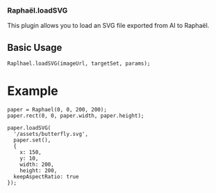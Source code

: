 ### Raphaёl.loadSVG

This plugin allows you to load an SVG file exported from AI to Raphaёl.

## Basic Usage

    Raplhael.loadSVG(imageUrl, targetSet, params);

# Example

    paper = Raphael(0, 0, 200, 200);
    paper.rect(0, 0, paper.width, paper.height);
    
    paper.loadSVG(
      '/assets/butterfly.svg', 
      paper.set(), 
      { 
        x: 150, 
        y: 10, 
        width: 200, 
        height: 200, 
      keepAspectRatio: true
    });
